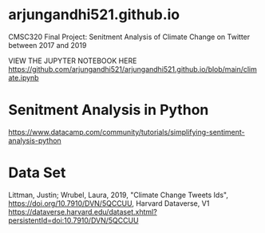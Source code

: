 # arjungandhi521.github.io
CMSC320 Final Project: Senitment Analysis of Climate Change on Twitter between 2017 and 2019

VIEW THE JUPYTER NOTEBOOK HERE
https://github.com/arjungandhi521/arjungandhi521.github.io/blob/main/climate.ipynb

# Senitment Analysis in Python
https://www.datacamp.com/community/tutorials/simplifying-sentiment-analysis-python

# Data Set
Littman, Justin; Wrubel, Laura, 2019, "Climate Change Tweets Ids", https://doi.org/10.7910/DVN/5QCCUU, Harvard Dataverse, V1
https://dataverse.harvard.edu/dataset.xhtml?persistentId=doi:10.7910/DVN/5QCCUU
